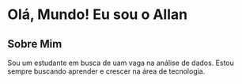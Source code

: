 # Olá, Mundo! Eu sou o Allan

## Sobre Mim

Sou um estudante em busca de uam vaga na análise de dados. Estou sempre buscando aprender e crescer na área de tecnologia.

